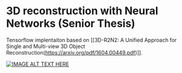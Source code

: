# 3D reconstruction with Neural Networks (Senior Thesis)

Tensorflow implentaiton based on [[3D-R2N2: A Unified Approach for Single and Multi-view 3D Object Reconstruction(https://arxiv.org/pdf/1604.00449.pdf)]].

[![IMAGE ALT TEXT HERE](https://img.youtube.com/vi/iI6ZMST8Ri0/0.jpg)](https://www.youtube.com/watch?v=iI6ZMST8Ri0)
